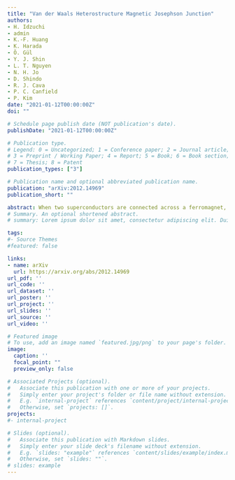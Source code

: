 ```yaml
---
title: "Van der Waals Heterostructure Magnetic Josephson Junction"
authors: 
- H. Idzuchi
- admin
- K.-F. Huang
- K. Harada
- Ö. Gül
- Y. J. Shin
- L. T. Nguyen
- N. H. Jo
- D. Shindo
- R. J. Cava
- P. C. Canfield
- P. Kim
date: "2021-01-12T00:00:00Z"
doi: ""

# Schedule page publish date (NOT publication's date).
publishDate: "2021-01-12T00:00:00Z"

# Publication type.
# Legend: 0 = Uncategorized; 1 = Conference paper; 2 = Journal article;
# 3 = Preprint / Working Paper; 4 = Report; 5 = Book; 6 = Book section;
# 7 = Thesis; 8 = Patent
publication_types: ["3"]

# Publication name and optional abbreviated publication name.
publication: "arXiv:2012.14969"
publication_short: ""

abstract: When two superconductors are connected across a ferromagnet, the spin configuration of the transferred Cooper pairs can be modulated due to magnetic exchange interaction. The resulting supercurrent can reverse its sign across the Josephson junction (JJ). Here we demonstrate Josephson phase modulation in van der Waals heterostructures when Cooper pairs from superconducting NbSe_2 tunnel through atomically thin magnetic insulator (MI) Cr2Ge2Te6. Employing a superconducting quantum interference device based on MI JJs, we probe a doubly degenerate non-trivial JJ phase (ϕ) originating from the magnetic barrier. This ϕ-phase JJ is formed by momentum conserving tunneling of Ising Cooper pairs across magnetic domains in the Cr2Ge2Te6 barrier. The doubly degenerate ground states in MI JJs provide a two-level quantum system that can be utilized as a new disipationless component for superconducting quantum devices, including phase batteries, memories, and quantum Ratchets. 
# Summary. An optional shortened abstract.
# summary: Lorem ipsum dolor sit amet, consectetur adipiscing elit. Duis posuere tellus ac convallis placerat. Proin tincidunt magna sed ex sollicitudin condimentum.

tags:
#- Source Themes
#featured: false

links:
- name: arXiv
  url: https://arxiv.org/abs/2012.14969
url_pdf: ''
url_code: ''
url_dataset: ''
url_poster: ''
url_project: ''
url_slides: ''
url_source: ''
url_video: ''

# Featured image
# To use, add an image named `featured.jpg/png` to your page's folder. 
image:
  caption: ''
  focal_point: ""
  preview_only: false

# Associated Projects (optional).
#   Associate this publication with one or more of your projects.
#   Simply enter your project's folder or file name without extension.
#   E.g. `internal-project` references `content/project/internal-project/index.md`.
#   Otherwise, set `projects: []`.
projects:
#- internal-project

# Slides (optional).
#   Associate this publication with Markdown slides.
#   Simply enter your slide deck's filename without extension.
#   E.g. `slides: "example"` references `content/slides/example/index.md`.
#   Otherwise, set `slides: ""`.
# slides: example
---
```


